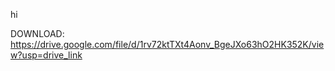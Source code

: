 hi


DOWNLOAD:
https://drive.google.com/file/d/1rv72ktTXt4Aonv_BgeJXo63hO2HK352K/view?usp=drive_link
